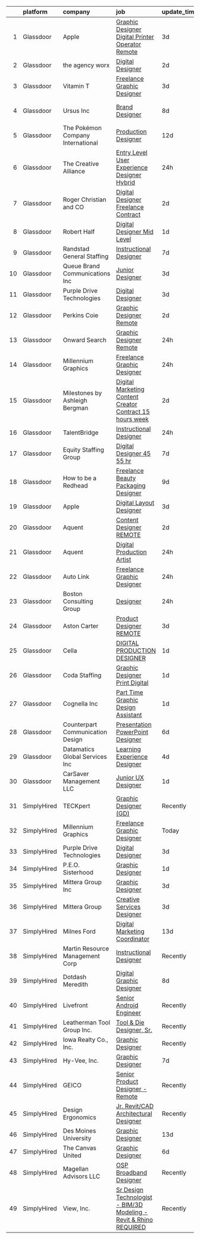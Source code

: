 

|    | platform    | company                           | job                                                                                                                                                                                                                                                                                                                                                                                                                                                                                                                                                                                                                                                                                                                                                                                                                                                                                                                                                                                                                                                                                                                                                                                                                                                                                                                                                                                     | update_time   | location            |
|---:|:------------|:----------------------------------|:----------------------------------------------------------------------------------------------------------------------------------------------------------------------------------------------------------------------------------------------------------------------------------------------------------------------------------------------------------------------------------------------------------------------------------------------------------------------------------------------------------------------------------------------------------------------------------------------------------------------------------------------------------------------------------------------------------------------------------------------------------------------------------------------------------------------------------------------------------------------------------------------------------------------------------------------------------------------------------------------------------------------------------------------------------------------------------------------------------------------------------------------------------------------------------------------------------------------------------------------------------------------------------------------------------------------------------------------------------------------------------------|:--------------|:--------------------|
|  1 | Glassdoor   | Apple                             | [Graphic Designer   Digital Printer Operator Remote ](https://www.glassdoor.com/partner/jobListing.htm?pos=125&ao=1136043&s=58&guid=00000182d8f7fbdbbf13e6c10f41f2a0&src=GD_JOB_AD&t=SR&vt=w&ea=1&cs=1_79b36162&cb=1661497507153&jobListingId=1008087203678&jrtk=3-0-1gbcffv02k6f0801-1gbcffv0mih79800-1a807c6fbb188a15-)                                                                                                                                                                                                                                                                                                                                                                                                                                                                                                                                                                                                                                                                                                                                                                                                                                                                                                                                                                                                                                                               | 3d            | Owensboro, KY       |
|  2 | Glassdoor   | the agency worx                   | [Digital Designer](https://www.glassdoor.com/partner/jobListing.htm?pos=112&ao=1110586&s=58&guid=00000182d8f7fbdbbf13e6c10f41f2a0&src=GD_JOB_AD&t=SR&vt=w&ea=1&cs=1_dd4ada3d&cb=1661497507151&jobListingId=1008088960808&cpc=32EE424DE2B657EB&jrtk=3-0-1gbcffv02k6f0801-1gbcffv0mih79800-706717c876c37175--6NYlbfkN0CNOKpjDIEH11s39GTuUki_mvxNbnX5BtDlH5CMrheAnKze_5JrwQ4joDkGUDohP_TNZimdJWWOKhnUViwupupmUTwWYnU1xHiMbAEmv3p62kZ1fSf1iA8GKOS9C90YsjEOI4kggF1y4h6Dp0Z9iBeqLPxMDbPPrj1jOz_BAo6LcIITWvQZ4EjrLgh3Oj1bcM0vgGvD1o-yrzf65ev90V94uBLGqHghYDvyWNRLAivZYv_1nSqmSeXYE9z8dLQthcy0Ns_dk-EIFwCUDIS1_Ctku--47MMR6dw_Me4ekBEsB6GoGapkeVEDHsn86wtq15bh9CchuugFmCLQYvX-lWpLiL4NDP3IPei1ark7mRFNsDGwlj3DpM2_K3ztOOGP_57T4GACQBs9q60F1Zo2qJLIiIlp2B-G4tFD8qBLrf-fc9PL5CwGkjYx95prkIt4WjZLFuaED-YXk0SAnGgqL8wsBqwNvloX8pk7q826oTij6kGfftMAQvn9fCg6c8aqkHBxYAKvMvsmMw%3D%3D)                                                                                                                                                                                                                                                                                                                                                                                                                                                                                                                 | 2d            | Orlando, FL         |
|  3 | Glassdoor   | Vitamin T                         | [Freelance Graphic Designer](https://www.glassdoor.com/partner/jobListing.htm?pos=121&ao=1110586&s=58&guid=00000182d8f7fbdbbf13e6c10f41f2a0&src=GD_JOB_AD&t=SR&vt=w&cs=1_dd53bc79&cb=1661497507152&jobListingId=1008086601410&cpc=3BA4CE39D5B5DEF5&jrtk=3-0-1gbcffv02k6f0801-1gbcffv0mih79800-2a6145ba527db4e9--6NYlbfkN0DMrcEu7yrtATojKJA7cEzGQ3FdRGWLh0CZQInL4ECGI6k5tN82kdM0OKoro5eXmjr7fUV5Azx3Q96BWSZXuEWamOGIxyfpabK2cK32W33kaDLMrubszJ7ACE4QBFRowpO7OPgtdidJKZfp5BJdzYYWnbxJHdDl6AUClhl1fsYER-lSrA313CtQIR8ocJeh9pGtHQYA-nGXJgkwPa_M9oc2zriA85ceayGbrMgwrEjy1keLePSWU2ig1042L1I8B5EVoT6xImXwxqkNRXMcDNmwegH7E4ceHxYVw7P499M1XLom8htIVtOyjB516swZ52Xar_Lm4sKNJANM_bZ_vfGUC7XZZCiF4kijOcwM7yci6wGbMl8-gufgsPQeHdJeJnoTKUkr9_Uy6LOcZ2cauoHlW6gAPcr3BgyYP_wdgqpqehYn0OzGqibTXoTG8vZbhEWE6BlNJtkvcPSJD8FfOQPA7NMW6mowrFY%3D)                                                                                                                                                                                                                                                                                                                                                                                                                                                                                                                                                          | 3d            | Remote              |
|  4 | Glassdoor   | Ursus  Inc                        | [Brand Designer](https://www.glassdoor.com/partner/jobListing.htm?pos=115&ao=1110586&s=58&guid=00000182d8f7fbdbbf13e6c10f41f2a0&src=GD_JOB_AD&t=SR&vt=w&ea=1&cs=1_a7faebf1&cb=1661497507152&jobListingId=1008076986394&cpc=6FC5BA77C9A4CD78&jrtk=3-0-1gbcffv02k6f0801-1gbcffv0mih79800-a0a89c5bcbc358e6--6NYlbfkN0CT8vBT9H5mqECx2dfLV_FONLPDKpIRssxVwtj05Tmm4rA5I0VNOPdM1oYsK66ov5qDqvgxBVZuiLS-3wiTAqf4sloGWK72dSxCT-WeLMwBs_V0pkVfYRbfUtrEpwW6lzUFG6e1_jDeuiKPj3HFiF3g_cRTOv2GDhJsjjpRWijYmEP2eP2UFtBWFXkE5_mACD2BvyMe5fB3Buj-nswTCH1MJSoOEgHXXcRyfSyDlZDRE6HgTUu3MEUJLqa6nUpIEpDw2l5RL6EshPcfhWObGBl7hwS5EjzGn_HT85OiToZoyve1nJV4yATBqdLT8kE0TDNtJ7Cq3wCMEky1_pwDzVuU7IPUHf396y6hB9Qg-gAgs4SIhB1qBD9qrIfYAuhgdCbqd3rIDtJAvwOzOJS6Z-W7KZworiEBaG51_hDTVg7FP1a-Dm8hAkea_0KUicSenfG2PX-2VDccjXpzx5_kFnKvmfEUORtScMgok8m4G8GiyfGspnG9XQCEex1rOePG0Y_nU93F9_0Fm_xhoOc--7va5csdbgWswV8m4md7QRBcC1IQHjSr5YzpJmMQMKaN9CMBY6XWa_TcHEHSZY0dza1Z0_6ONDc3w2u9jh-M_RMmb_xjIUdlAUAmgLZ1SkIYxbEszU5D0S2Xavgd8EC4y0Im-64h2mvA5ZA4dl19e2DuPULuPstYW-O4azmfVJI2T_GuHiwA84WYRuNajnQbbLtLd8s1PwJU1VAfEVFHx5OhlGXnB8vESr3PLEQTCWHAVeURSS5czIuPjv9liMUeXwm7voY0_ynbrcxGr82ZlsfhadxlWLLtgSKthp2KaQZwsQitI2wJZ35wWHwJdS4d6rgMOMx5PaevGL8VNAEYP0btbkMqFnFigNKxL58TVlON8pM2UFN62lXgjjKhc34Cy5uouv3HZHhkeN18pev7-oAkSfa7-q17-oUP4Aj28k3N-mWee7gylNIfugtpjDHwVV99Cpi08yMkZ94CB0YEGPVr9cCYaCpfhhX19mstJrHdx0Q%3D) | 8d            | San Francisco, CA   |
|  5 | Glassdoor   | The Pokémon Company International | [Production Designer](https://www.glassdoor.com/partner/jobListing.htm?pos=103&ao=1110586&s=58&guid=00000182d8f7fbdbbf13e6c10f41f2a0&src=GD_JOB_AD&t=SR&vt=w&cs=1_10b549b3&cb=1661497507149&jobListingId=1008069960134&cpc=F583A5AE0DDDFE3A&jrtk=3-0-1gbcffv02k6f0801-1gbcffv0mih79800-e5e687c9b2ad3558--6NYlbfkN0CsgUO0V2fSZxJANSxJiftVXeq1wpG4BxYFHzXoW0hPJnnKXvOitF3aYLUaiHcMasRnqh0WUwdWoAyLmI80oX7oPAq-PgH7hSJ92a-YT83zUIBzuQwm9Kkc95qzU8uIOl_1FtGzYfux5BKaumQSfITy4M_H4fDz72Fy-8O-eF4jbk3ZgFvA1VKoo--LMiTIpkBKXPls48VRK_zDOIkeeTfWBLpJm82WbUfGyj9IyjvGCQaapif5DSa3nD7vczjFW8DTc8logLHT3xZylP6rP1JvmktHmIZeMNcbB3ddMET7aDrjtxMVGNk1aB62-FoUpHve36iNr5-NSVBr8_Ps34Shq-6FFDYWX9tCZmFQMaAwfEZ0SH5O3MdYCJIB0rSlW39JWFxdSn-MfGLqt4Y9h_BnutiyFdrCU9LlAp2LyNJ68yH01oFxBOjmsrjfpOcKyQKxdVQJ0QFYMIj91TqpeOzpHrFI39EgU0eylhv129xk1GSTxfvr7ADmBjydROihD7UPyjOYdAY977WooBLbRhT0s2YlmsMv61mJ2VbY7RkCI8fhYwXZtsH_Hoiu6kRYb_2OzoF9c2uNNeK7B3UW5GuNccnfRNzNwDjwbO8GS90OsewVJHFiFxO7rDxLztk5oQKLBy6--_aO8O47CD2dK8JrYJ18aAdpwK6qSE-zXdsv1jqmMsSmeO0dnDQFZolwSOwc14Zi_qCruDldlfRd9dgHputyAUJcfdWGKb6AJWqMPWT5AuV5WtonyygiMDrl3GkWKN6l9FSFITrijK3YSbk_ypdXCvLB1M67Y74vV24lmsrW-ekVQnI0KmOKUvV_dpv6BuvIahC3nMgfJkpHVxInOe7i5n1WkW7Sy7tExuGI-F-lS1i-4LvqaOPTnhhhcgYle66wgaVwjqmgmMkCAONCvCNpi_0Jy_Itb0vWZbxIVA%3D%3D)                                                                                   | 12d           | Seattle, WA         |
|  6 | Glassdoor   | The Creative Alliance             | [Entry Level User Experience Designer  Hybrid](https://www.glassdoor.com/partner/jobListing.htm?pos=102&ao=1110586&s=58&guid=00000182d8f7fbdbbf13e6c10f41f2a0&src=GD_JOB_AD&t=SR&vt=w&ea=1&cs=1_e922d119&cb=1661497507150&jobListingId=1008093924107&cpc=F2E91DB1AE7076E1&jrtk=3-0-1gbcffv02k6f0801-1gbcffv0mih79800-ac07fcf922afe2b2--6NYlbfkN0BQhuZEA67bukPYOs9DTHc1wsdoQx-e-DpiIYWnkjXcuvUqeZY45vl_DaQDLziNe4gZR1zoDePoJ89h9nkfALvNAsgpJFUSByXskV8-PXv2t5IcTisA-qodaqdJD5IdZKC6UcDMqfkoie-Rqe9cKYoGVnfKZje9PgtNF1bwZktwMLcWVJ1NFl6xSY27j7Iha9g07_wXNq9mUmKoAqGWPQes_IbfoKAYSID4JPaZ9eQO80ZCK4ewhi0415QZ7_-IyHlfGSEcyPwIMXVXswR2jYHbs5kWo8VypjzQng0UxFCQa7eoSTETzMkoiZi20AEq_tuHVbScqJhtLL5yGelmN8jqtkPpwWzX4UFJIptnnAdhkCm7qJEcfrNBnhpdgyfsIyQ4TeDGK5ZdmWyGLMLT3XKE98y6BsWINn27NDVYapNrlgTdHm4Ea-OeFv6w-tgHQZOwsbuTdsEZrmhqSCV2STOxUNFdKYaZhSYrdJLfKYZIJsz-JMbDSj2_RIb2DtYbBzryf_wshoxLY4Aqsa7djJ0K-xpoQCq3t_Y%3D)                                                                                                                                                                                                                                                                                                                                                                                                                                                                   | 24h           | Lafayette, CO       |
|  7 | Glassdoor   | Roger Christian and CO            | [Digital Designer  Freelance Contract ](https://www.glassdoor.com/partner/jobListing.htm?pos=101&ao=1110586&s=58&guid=00000182d8f7fbdbbf13e6c10f41f2a0&src=GD_JOB_AD&t=SR&vt=w&ea=1&cs=1_651326dc&cb=1661497507149&jobListingId=1008088159765&cpc=E1C07D31E98CBB16&jrtk=3-0-1gbcffv02k6f0801-1gbcffv0mih79800-547889ee3fbe3be8--6NYlbfkN0A953Z9EfJZc5Z9y7Wb0NkuJO-5BBnqXCJSieP3bN3oT-VJf1oG0BiHI6OJX1DglFDG6rJU-1tZkcyZEFE9TMApWtw6Wag5IUeYac1w0oGkJF06EoQxK0T8mWkkfFM5n8-nzjPK-aXI9nSL3Pb_lAP_hEyHtgUUr63Dd9KdI_Nm45pTqXsp6DPXGjPFjwfsaihKp6hn-m2WpSXvGqqe3rejzWkKyoY-JFTQ5JMlgjdcfpAWwvuuNGOPlZtMbLhpwDfcBJVAkI_bHWK5L7l041nRP9k7x-lHCyY_0QnlnzlnPb26uP9BuUeCM1UAXEMo4tDQuqHocrlpv037srfgC38wKWSxklofviIzOd8cNzf7NczMmwp8DqkOcC9HgoI-JZvftxswUiyGNFfOtkzoJRA_eAqdiheLGtJg7g19uLACgyTCmhrRH-w8T0X-1fLWfkWwCxWv-dGac7cEtYthZac7mDQmhm2uAShqDPu_9x5lJG3j7Kc2cwTvuviOMnoqAsE7GXl60uVIvI5ysUWbr_mZ)                                                                                                                                                                                                                                                                                                                                                                                                                                                                                        | 2d            | San Antonio, TX     |
|  8 | Glassdoor   | Robert Half                       | [Digital Designer   Mid Level](https://www.glassdoor.com/partner/jobListing.htm?pos=114&ao=1110586&s=58&guid=00000182d8f7fbdbbf13e6c10f41f2a0&src=GD_JOB_AD&t=SR&vt=w&ea=1&cs=1_39d0ecde&cb=1661497507151&jobListingId=1008091743045&cpc=FD1C1DA32C38CFA7&jrtk=3-0-1gbcffv02k6f0801-1gbcffv0mih79800-ad9f039b2024589a--6NYlbfkN0CpzDdaQkua3np5pkmj49lKioZwmwxQ-yx5plwbYmV_M5St0DD8rCm1QOzbrT0uKPgKkJCtHMpShON6XS5sFLaeqfgSTWWITwRVzkRCJiMHe8NXtQzM23mtSL4U6a1ulERsHgrKDABzVIBI6z8pUmVtona22RvowlNIuDt26XVcy86vOERSeuBa_R98qlZ5C8ZFmIaaCl_xp-no4i1sPWGxoLv1K5tBWst0vsnU0TpNVCp_hj-qFx1ETxrhLKtFMQ7zQynp-RIdUbwNkSC-A2sQyDFadfzs8rEgu_JWaQVhcjZ3jlwbzI1Na64gk0NA1pdYRTOWFnE5trIuLLGeiBcgbeJXxdtYjJv4IHdcrXQhX-9Spxda_Qbr2QZa4TcVKudXAqvht4iOzMztZPwsp-vIdPetVTjaMZOvuMIOzs0Jzi_cjeH3qyyqgcwpnOWWWca2m7nsjufyIdtF38fbdQucX7omMTgfVJWjLnx-UpWRVF8y87VpNTWEOSidR392Mp-N1LZbaRQmeeO5E0Zp0jzZZ8Ko7EY_8Bf6KRW-wKpH4zJ0mRorLaFYAo87yHshGSnP0QFz-lEiVA%3D%3D)                                                                                                                                                                                                                                                                                                                                                                                                                                     | 1d            | Minneapolis, MN     |
|  9 | Glassdoor   | Randstad General Staffing         | [Instructional Designer](https://www.glassdoor.com/partner/jobListing.htm?pos=118&ao=1110586&s=58&guid=00000182d8f7fbdbbf13e6c10f41f2a0&src=GD_JOB_AD&t=SR&vt=w&ea=1&cs=1_d5e1ac3e&cb=1661497507152&jobListingId=1008079155851&cpc=8795CF9063CD573D&jrtk=3-0-1gbcffv02k6f0801-1gbcffv0mih79800-18b805804acbab83--6NYlbfkN0BP0SNj5t90jkfF5SbRhYc-YYyKnIlIACqwosTKYtJiUDnNwr95_yCCaj4i1P0DjeJIenB5VX5Dtw3zu90IJ--kfwZrHUNH1vr9HXF0ByJEjkulWZb0USU3fXMEcJnWGQP26r5U5HWUWBo9cBYzuTMjsokKtI-lvImRFMddFWLcwyo6Mo5p3SGDEdu0OeU8C7OwwknzE1eD0tPGltpfH7qMjSwM17cphckPV1JuVRxbI-2W6Akr6ROTjARpv0eVf5imkvesub5KIrBywPusV_hLavTFbp_Yj-gHVJ0Y8Ccf5jhjqr6QxIT3vIO0fdCodBddFgahzi1m1m-oBZJDPkX44awqIjFTZ8vut-z3yhW91k94MXp0F0CyXc7w3yF_QiMgdWutUHbRW7KhUI-0Yn_kbok5GGkb7EwQogtKChqd6Coz2UmNnPBvHA8PNAdOLIUR9CbTJFbNgHTIzUSpwDikH7nxchp9nuZPMNIZyFDwwNgwufmOqc16o27zxsH-rdsixX87838q-h5B4SDie-hJS0TKOoWupri0lBEreLapdlYYMukvRQdi6nGPuv78mxj_6hsdv1Z3aDDSi3RSYxjSzgCpL7VEJcVUyY7qvfICGxRnMTd5datz4I0yW1NLapVab0_4IDP7KA6gV6FFUkgL)                                                                                                                                                                                                                                                                                                                                                                       | 7d            | Remote              |
| 10 | Glassdoor   | Queue Brand Communications Inc    | [Junior Designer](https://www.glassdoor.com/partner/jobListing.htm?pos=105&ao=1110586&s=58&guid=00000182d8f7fbdbbf13e6c10f41f2a0&src=GD_JOB_AD&t=SR&vt=w&ea=1&cs=1_773dbd03&cb=1661497507151&jobListingId=1008085805538&cpc=F7A2269C793D5877&jrtk=3-0-1gbcffv02k6f0801-1gbcffv0mih79800-67ac1d03eb912890--6NYlbfkN0DLWr0FuvwmpNY589ecXM0wpB-l41nBtAe9mv-PvJGiqVoeB48sRuu9MbDLtxU1qQip8rEB7tFYaCOqFGO25S3gAMFjOb9fLtFM1pemwqDDHPhIxOinFwbTrVuDYkfpdgNqqUDgFqsMOBtfCELcTRWyHVhCXYoSwT9n6M0xgRM2da0Qcer4g2n-5zwA1lJkqKSdugF7GmRzTU8FSubXKWP6l20UkCzcRrw8hSI-h5XTqqaPju4ZrqmVOur_DqhGMzTh0Ct2A28RJKFfQbx-i5iHgmw1G6tOxG6pbDXSDOXksveHoDmRdb5kx3jFXXcFvCryE7FfH_7L6R4O2UNrTwX48vOKnQ-R5g2kmUvOUsHivcBMZXad5hB3k15cj4TkLtjWMkhAhcIsnkkVvom1V6YhzlK_vZuuaUxb5UHHPZmjpK8LyrUrzoLiFxoX77mzfOkv7VPcamCNwRU40wCpqsU1ik62H-zUXQDc78kUZ2jmhcY82cjIy7EcF-IZWWJBExc%3D)                                                                                                                                                                                                                                                                                                                                                                                                                                                                                                                                | 3d            | Chicago, IL         |
| 11 | Glassdoor   | Purple Drive Technologies         | [Digital Designer](https://www.glassdoor.com/partner/jobListing.htm?pos=130&ao=1136043&s=58&guid=00000182d8f7fbdbbf13e6c10f41f2a0&src=GD_JOB_AD&t=SR&vt=w&ea=1&cs=1_4c7af099&cb=1661497507153&jobListingId=1008086241677&jrtk=3-0-1gbcffv02k6f0801-1gbcffv0mih79800-35eec477d995546b-)                                                                                                                                                                                                                                                                                                                                                                                                                                                                                                                                                                                                                                                                                                                                                                                                                                                                                                                                                                                                                                                                                                  | 3d            | Remote              |
| 12 | Glassdoor   | Perkins Coie                      | [Graphic Designer   Remote](https://www.glassdoor.com/partner/jobListing.htm?pos=128&ao=1136043&s=58&guid=00000182d8f7fbdbbf13e6c10f41f2a0&src=GD_JOB_AD&t=SR&vt=w&cs=1_515e11bc&cb=1661497507153&jobListingId=1008088557866&jrtk=3-0-1gbcffv02k6f0801-1gbcffv0mih79800-ebd22c716f2ff4d3-)                                                                                                                                                                                                                                                                                                                                                                                                                                                                                                                                                                                                                                                                                                                                                                                                                                                                                                                                                                                                                                                                                              | 2d            | Seattle, WA         |
| 13 | Glassdoor   | Onward Search                     | [Graphic Designer  Remote ](https://www.glassdoor.com/partner/jobListing.htm?pos=123&ao=1110586&s=58&guid=00000182d8f7fbdbbf13e6c10f41f2a0&src=GD_JOB_AD&t=SR&vt=w&cs=1_f773d183&cb=1661497507152&jobListingId=1008093087403&cpc=9908D8D4413DBB8A&jrtk=3-0-1gbcffv02k6f0801-1gbcffv0mih79800-ce0b28609545924d--6NYlbfkN0B7YoEZZ2QAGDyEGGmBPAUWSHc1Mt3sMCn9FehKcWA3w0R0aH9tn_iPRcrT6N-MqNR_QBq8mLCFUPxe1kRQbhl6QjPbe6-toHZ4YgTxJn4iziCL7REksEiYN5pxajY2mEBwRGrxRx5UMPS8rURmsjWjNa6o8pxbMTF16Q-4_vUyPWzqFeHYy3G2-sdf_NqfdT39kA75xdCksX7GwT1_oc1wuZScT5-hWUxrCLoOPbr1Tj9OgAftgFGNW4kif0v0i9reUyr8l8KASbxpHizabLxxMQCu3DL2WoEpkE----V5hmfniVoS3E8Lzurvee9tYBn-ozWO5J30EScr18niI92n8YyUVjjJifslWQJOCaw-w0VOe-3ZfkNZXgUZ01IL_JU9cOo-17wuQb59egDel4F922xXKTH9k1IHTosvgQWODcf-dOsA_9BY6cqAbZrvXKEKawYYVZsnMLTCQ0CmD2Y0xFJnuCwZBCFbJ6ISHxP2YwROH1Vgrd2gmjFgPJNmF9oIOAkq255BkszMcMaZMJhzk3-DBS5owt_mt3kR79ay7f98pllEm6OfbG976IUQ7zoj9UuNb3s3H-vUPkG1UjmuRwKhZCdu5geYX6lytP6fiMG1YDxxYuJbllHSyAMh2W9OTcKLO7jh30cWjictXnkUh2H8LfbklLSLV5Hj0_iV3uH26tZtps4h2vxfGb_MdEogGc905xcayq9XsZ3dxQ-71iy5tPSnBj1ZVvgzXyxNsTGkwHDWOy57BxCoyK3lvY8lGEXWiTEhikydUJPm9q5qGq0_wDtW1_6EHdILHsDz1vL5vAlxYSjtdn5fmfVHk5_pupiHnQCUE6snp847g3SqN9mrY2s2SlFZJMVTpthjF7WYxIFeimSzbAQTue4eKr89JrJw8LzhuUNAQoNNA6EWG2kFm-zPfCBiGiJzFrY_msq2oxqZLnaF0Lmbh4UmxvbbXrpwsAzm5xMzTeplLeDhL-4KcfEERDk-a0zVqlRsy58DYdVVhvMC)         | 24h           | Hawthorne, CA       |
| 14 | Glassdoor   | Millennium Graphics               | [Freelance Graphic Designer](https://www.glassdoor.com/partner/jobListing.htm?pos=124&ao=1136043&s=58&guid=00000182d8f7fbdbbf13e6c10f41f2a0&src=GD_JOB_AD&t=SR&vt=w&ea=1&cs=1_18989788&cb=1661497507152&jobListingId=1008093608696&jrtk=3-0-1gbcffv02k6f0801-1gbcffv0mih79800-0043bb824ce4f82d-)                                                                                                                                                                                                                                                                                                                                                                                                                                                                                                                                                                                                                                                                                                                                                                                                                                                                                                                                                                                                                                                                                        | 24h           | Remote              |
| 15 | Glassdoor   | Milestones by Ashleigh Bergman    | [Digital Marketing Content Creator  Contract  15 hours week ](https://www.glassdoor.com/partner/jobListing.htm?pos=108&ao=1110586&s=58&guid=00000182d8f7fbdbbf13e6c10f41f2a0&src=GD_JOB_AD&t=SR&vt=w&ea=1&cs=1_f2845328&cb=1661497507151&jobListingId=1008088691170&cpc=FB7E4A1762AE5BEC&jrtk=3-0-1gbcffv02k6f0801-1gbcffv0mih79800-7569ba233734228d--6NYlbfkN0CNayYzF1mBaI40OgT78t3Q2d9IxlwDzhsYR4HK7epYUYZQQ63_v0ZtQxGZjg-2Zevjj307BS-2EAvSNxkfK61BvIBshOOfPOgdxua-j6Pu2LDAmsKnck7oF1NbcYrRVDyTDiLFs6amUkhkKeilp5WhyZARAiUBWH6nJmRUyBAvE7Po5rHeNaAIWb6IoqOOwbX7PpuLJAQVyznOiN-Prxi2B4fGEqdKUj_kvGsWruLYiZhtMAJ_Mzm9AUdAl95vBHnd_m4-HoBInBZ_kr3qqLuAilqjr9OLlZ1VPNodGmtKYkHxNI0KegXNHaQOltCiQ68ItYE9RiaGINgZDaGvcJ8uow2UZJoF3CqhohRNcRlEM89snTP-qLhOa7Yq12IIHDRFmpqVTmDhKG_Hb1GvZMDrgxe1ErajohebmykVTERB6N8Ua1Aw1pt-MY9mYUU7XGOeeDZ56N3A7TW7gwFWTdCH_UVlhEgYTKFJmaai5OIAtKuqZp1gXWYVno5LyYkx8TQPERFKC0ewNrHojCwVKe0xpk0JFHZ7wmv2eZnvMVgzMQ%3D%3D)                                                                                                                                                                                                                                                                                                                                                                                                                                      | 2d            | Remote              |
| 16 | Glassdoor   | TalentBridge                      | [Instructional Designer](https://www.glassdoor.com/partner/jobListing.htm?pos=122&ao=1110586&s=58&guid=00000182d8f7fbdbbf13e6c10f41f2a0&src=GD_JOB_AD&t=SR&vt=w&ea=1&cs=1_47efa464&cb=1661497507153&jobListingId=1008094294513&cpc=AC285F3A3ECA6BB0&jrtk=3-0-1gbcffv02k6f0801-1gbcffv0mih79800-28d7fffca42d0ad9--6NYlbfkN0D7yZN5Y4Y3yDNIVFku1LF3jTDQg9U8OJZurnzp5mMLIP6WqhGw4ZWWAr-MD-l2YyHtxZkHEttrKCTJHws9eSEJJTJOHKa0UsX3-cTd2kb1sEIHAyTJXZ7RHDMK-77DmRJUzXFl52AlpAcpgJIaFHoaU6Mxm4w0U20afAVgd0l6dIe_Q_BIZTUyO1MUrMkqC-xxVJV3PcHL__nOHsRxA27nxAb2tLZLwxR_FON3xBDguTwVaeSzHvEQAoZ39MH7qWE6DToWZmw_5MqK7reCuhzJfPJQ4Ah_7TRpPOmhsXQGS2abKXvb3TcomS03sG8qnrIOaK-or0TewAxRMpqjcTF8IGw_jLP-KpPulM-DsTQpfg9VuKUwST5G5sZ_Q5pwEvAlJWG3kzaUaN1JLUgeGOzosuWVossrjtr_dl1Iy9XZyCofA3vamPFQ6BkiIwlxITxsgwJ33h_961vpwUJws6P4xRr8fp9teVx8MHUnWZItx9Ev0ya2QXEglqtcMPSAknlaBqLXfVNJMZ7zvM-Y2e-M)                                                                                                                                                                                                                                                                                                                                                                                                                                                                                                       | 24h           | Charlotte, NC       |
| 17 | Glassdoor   | Equity Staffing Group             | [Digital Designer   45    55 hr ](https://www.glassdoor.com/partner/jobListing.htm?pos=113&ao=1110586&s=58&guid=00000182d8f7fbdbbf13e6c10f41f2a0&src=GD_JOB_AD&t=SR&vt=w&ea=1&cs=1_61dc4cf5&cb=1661497507151&jobListingId=1008078619294&cpc=2CAED5C921A5F994&jrtk=3-0-1gbcffv02k6f0801-1gbcffv0mih79800-f157491ccf6d9c7b--6NYlbfkN0C1yyJIapRlEdYOhDmVropYbNu6_NST9zaz4GWjsOuGwSr2S_wuxMSgMUxyoNOegNJ_MR9YBqCM6Xqh9-Q4Aae1mUPg_y8I2lywr-DW5VsUithgMilTEXphIfKgCACnmeGel4EQKYYZmHJV3oRXG2rWr_Ud7F_9XEJM3WRdc3Rmcv5JIHHQEg4eFw-eYKQP8v49Z8YtimducIhKbpbsL7-x-MfYwnxpJcsNwbGNDcmdqP8udAbkUJL8QXguwOH3o9Yn06LStdwlSoQAC_Hac0fQvbU5KVHVLuea_lIAvoJaufj3Mn55qeDXgHHvh7QYfk_dyIoMwEnqr_V3xRnpHJW67AHp4EL6rRvQspZpqY_BbZ9fO8zI41z_7VrzxRGIPNTwiLmuBkPJsks1nqNKXjC1vL-3AzQ3GAF84Xd-aUBHF775AG8zkuZbsCThIJWO1Vsa3KRZg8NUVH_O8ArVzM6nTfEVWVj5kKTGJ4lnBZqhrkfjFf_X36bFngotBMHwU2e6cP-vV9BDaA%3D%3D)                                                                                                                                                                                                                                                                                                                                                                                                                                                                                                  | 7d            | Remote              |
| 18 | Glassdoor   | How to be a Redhead               | [Freelance Beauty Packaging Designer](https://www.glassdoor.com/partner/jobListing.htm?pos=129&ao=1136043&s=58&guid=00000182d8f7fbdbbf13e6c10f41f2a0&src=GD_JOB_AD&t=SR&vt=w&ea=1&cs=1_36917055&cb=1661497507153&jobListingId=1008074854296&jrtk=3-0-1gbcffv02k6f0801-1gbcffv0mih79800-3b678a8a9f0d509b-)                                                                                                                                                                                                                                                                                                                                                                                                                                                                                                                                                                                                                                                                                                                                                                                                                                                                                                                                                                                                                                                                               | 9d            | Remote              |
| 19 | Glassdoor   | Apple                             | [Digital Layout Designer](https://www.glassdoor.com/partner/jobListing.htm?pos=107&ao=1110586&s=58&guid=00000182d8f7fbdbbf13e6c10f41f2a0&src=GD_JOB_AD&t=SR&vt=w&cs=1_6a92e348&cb=1661497507150&jobListingId=1008087407427&cpc=A65DF3A704A48F9B&jrtk=3-0-1gbcffv02k6f0801-1gbcffv0mih79800-3a88cbb6245b3746--6NYlbfkN0BvKrLyj5gPmtZO9T8euul8TCxuuKNOtzRJOomxnwSEodTz2Bc-sPZlMlNbJQ5kKAtnIqVQtGrRr6xieWlWDZObPwTAX-OchRmxXazG0y7ixnj08xoN3049OQxJcQGuA6TsR_VIPsSirgjJCPM1RX9CJ3ndzBJtAfGcY09FTM-XzdRSfBl410TWQapDE83eZA8mpOXpKfOCj-qRxxPzO7E3V1i1NXdUGk4C57wLF8UMvwyzcejiYSf84tVMIEnh9jfO5799hUPOvRnHFyjYRTKUTU0YwVNHT_iP4uk4jszL3Yt-s52tW7hfnbxWN4-xhoTcU9PeqKpQNrZX1jauUmDHDY8S9zzZ7JLwep4TkdVD75uv2NiZRFY0hKXamM0KM_JeOuN-v8sfZh84a8oKDBwHgMHMSHoNlKy6NgEXRnpDEXWZGmKqZXhO0A8irbuhate7JDMtaNdDBZOA5WM4xAGElWpCm19mrgNnbpZw5trf_ZvUMvc15qMUfZmESrnsuZSZ-4Gd1o6TZUf_17YSus8tISeVveTtd926YcuKo7P8V8pIEKrYLvIamqSiL2PEKApTEt_VIBwBviFA1yUkh92UcDha0oDbhOnv9JUiZP28x3Eoe4RgQE9-UwoLvocGKUQ4nPmUAdk2nJ5bE6d2riXnUmNL3XRazrfVjNBFxJIoLAt7cQKDW4upMQ87E2EkkdfTNnTxoZumVwmIEKbC3t_FWgew-0uIFZaPDm7oONE5qQBCc8inTwZHN-aWmiPWblDNM-9WA7mZj_mCWrTiqJ557KMHNM3hfCa7pinww7drHm8fyUG9SF6Y9KZrpiJNaNV90gCLwXRzU-G2DSDf-Ehc5W5ewSt9PyYLtsweVzSMGNQW9jwIwg5SybcMnxseLgSbUhtlu8rZkDeqHiukHMmPOmsP_A_8WGe81-iDfKVN4wIN7nCKhim6Aa4HqbOTVVPtvZyezFU0LHqG4Arn8NC4)                                           | 3d            | Beaverton, OR       |
| 20 | Glassdoor   | Aquent                            | [Content Designer  REMOTE ](https://www.glassdoor.com/partner/jobListing.htm?pos=117&ao=1110586&s=58&guid=00000182d8f7fbdbbf13e6c10f41f2a0&src=GD_JOB_AD&t=SR&vt=w&cs=1_71498567&cb=1661497507152&jobListingId=1008089329150&cpc=F41FEAB56D215062&jrtk=3-0-1gbcffv02k6f0801-1gbcffv0mih79800-caa0944e4be548c0--6NYlbfkN0DMrcEu7yrtATojKJA7cEzGQ3FdRGWLh0CZQInL4ECGI9gD0Wolx9R2EDT7B77c2cRrTdmS15zQI5FSK6EnshAG3NgcOhzBmqhWiF-MPmcBIUnjstLyImy_lrSiq7I7lFnBSEqwK1YPVrTFjc73nNlY4awCzvFT1amWHv2N0lQ0RvdAM_1dD2hPwhOS0y47m6OyUy8loHOZbCh8yYwL1HoVSMOEkRAhvW6X3dn9rAwXWldKSbAuU1IGcaJbxrjzMuToxwzINfGrA6Rk2TEZiHRq9TuZ6dQ_IByEYhADk7xDmVGsFg3WPyqdn_aItPwx5jpqZ4IhefyPBgGuHiqipB6ZK9AOZ_gQMcY1rsu7Q36Vj9LbYSdxeZmb2Vy3jvvqDL32KHvGnwfJqdJF2Cd90Edra-oKary2lC0Xxpni7kKjKrPvCEs7MLo41TrZjMmjWERMSVBVMvKbqLrPabSonHFI)                                                                                                                                                                                                                                                                                                                                                                                                                                                                                                                                                                         | 2d            | Remote              |
| 21 | Glassdoor   | Aquent                            | [Digital Production Artist](https://www.glassdoor.com/partner/jobListing.htm?pos=116&ao=1110586&s=58&guid=00000182d8f7fbdbbf13e6c10f41f2a0&src=GD_JOB_AD&t=SR&vt=w&cs=1_1ba7fd4d&cb=1661497507151&jobListingId=1008094068337&cpc=C4A69CCDBB3B9599&jrtk=3-0-1gbcffv02k6f0801-1gbcffv0mih79800-598287316b02f1d1--6NYlbfkN0DMrcEu7yrtATojKJA7cEzGQ3FdRGWLh0CZQInL4ECGI9gD0Wolx9R2v-Aex0-GK073JfeDa6HIKd67A45xXaHsXn5n1bXXKt8KFvGtAdTAGTE-kANQ416bYWzFoExYNzf1gyJTACIiVh7hgPvGQGxeRrlZ0qdbwjFAZC2yi-MEGm6U9vXflXXuh75JBYJTeTL0JhiDGfZ24y7khBjqOg3j5De50G8XD6LiFTANVHqQ_avPTW2SEQUnKNJ6ekNmvl_iBOvnQaZUAwKTucct_TVcWZLA4vTEYMGeU_aX3oEFUzlrZiG0gaAWAhAUMOPQVsLSR0aWEPMCIlUPH7HAwdhbEQbqy5-Mr5ObpEqiPzv041YMflAmFwY-UPMnhgfCiI9YQUq4icTHTuBzL32H67ZJDyfgpOTHlTw2C77DgdPH_unen5dsZmQvBftgfdZbPRdTW3muxIwL6A%3D%3D)                                                                                                                                                                                                                                                                                                                                                                                                                                                                                                                                                                             | 24h           | Dallas, TX          |
| 22 | Glassdoor   | Auto Link                         | [Freelance Graphic Designer](https://www.glassdoor.com/partner/jobListing.htm?pos=126&ao=1136043&s=58&guid=00000182d8f7fbdbbf13e6c10f41f2a0&src=GD_JOB_AD&t=SR&vt=w&ea=1&cs=1_6569a28a&cb=1661497507153&jobListingId=1008093730727&jrtk=3-0-1gbcffv02k6f0801-1gbcffv0mih79800-b84267b5104450a8-)                                                                                                                                                                                                                                                                                                                                                                                                                                                                                                                                                                                                                                                                                                                                                                                                                                                                                                                                                                                                                                                                                        | 24h           | Remote              |
| 23 | Glassdoor   | Boston Consulting Group           | [Designer](https://www.glassdoor.com/partner/jobListing.htm?pos=106&ao=1110586&s=58&guid=00000182d8f7fbdbbf13e6c10f41f2a0&src=GD_JOB_AD&t=SR&vt=w&cs=1_2f923460&cb=1661497507150&jobListingId=1008094498307&cpc=334ABAF5D42DC775&jrtk=3-0-1gbcffv02k6f0801-1gbcffv0mih79800-b2d47af7792b5ea6--6NYlbfkN0BRT_J8tESNZROimpc0WyD7EGfhllYDKcBPIyLxids1TSfSQiqjuGc5zGV0UAEQCGNe757C99u59o3FcKeXX8-v5CFQVstTCad55vIlQRHjojkQi7mhc87ju4ES3pytuUSupBNaRR1Idq72eOXxOqnZvB979aFvR7bGFlbXy5UBrxsrKmjr-Mi52-IugMt4LbG_zxBf3sLrVs8oB9elDbgmUxxltAnzN1_Fnn4NrnX5w1scrQeMdsH6PqDLLRqYr9Hj1h1cUIC2xv6vvCcvQL-0k21RK9smYRq8OeuN5ZPmAJeQKhDOG2lZxJB9349ge0jhx7KuapLqsIM1wIinXjla_ByUVCnobemVT8UN2XHC7-0d4hVXSFN0WWvidBhZ4eKAmE9R_jX9YWh5hllAcabdZko9G2Dxj0VBL3cfn4i-MZ94g_dT2lvkR88Nw2HgIsOejZPWcYCb1TAFFgJtCZQQSeIt27TJQdDvXR4KrYZ2CA%3D%3D)                                                                                                                                                                                                                                                                                                                                                                                                                                                                                                                                                              | 24h           | Atlanta, GA         |
| 24 | Glassdoor   | Aston Carter                      | [Product Designer   REMOTE](https://www.glassdoor.com/partner/jobListing.htm?pos=120&ao=1110586&s=58&guid=00000182d8f7fbdbbf13e6c10f41f2a0&src=GD_JOB_AD&t=SR&vt=w&ea=1&cs=1_3df9860b&cb=1661497507152&jobListingId=1008086900875&cpc=8795CF9063CD573D&jrtk=3-0-1gbcffv02k6f0801-1gbcffv0mih79800-720c7bd6235d45eb--6NYlbfkN0ChYVx_I3yfZ_JDY3EFoivtqvi_stwnZ_kRt8Dowt_l_d1ydueao4NEv8X4QANiVn-M3TO5M0Dr8QZ_ZdTwpHgSVdXIJs0cziKBT8ySgK1Zz7ijLDCuQ1q13RTFjtwLeVOmSAiqN94WjF5t2x_hN70j0qhz60JWY7_Hd15KaQcGyYKG4lJL-JzNe2FFQYvGuBIsLWRdFQKuD8rFa26hm3VzLDY6kImHRPC40oG-KnwkVsl1gRV6ss2zEanyNLzvpe1V6CaHL7BWnBcjLGdTwLRKniPRIQ8Iv2g6g0yNVm1tuRW0f48PUfO4krxNc-s75dr9AQW_lmhZsdveSJnhDkaNxVAv2OtizU19u0dDzHJLSlzLwl3ATVmnAJC4M6Ga0H_c4ULuK1-sDRRQ24NChpqaPSl_eheT0YgsQE-4x7ou9qAzIfY4yYduxAfcx-q0FLAvvjQ8i14e1OPM7_KEa7jrYng98yzmYakgcANovrubFuC2J3aGpbdGkjgEMuaoVFjf_27cMQ4q_URNVLryg6fe-s_5NrVYXUtsDqGS_PqqEpFNpCz6ua1o6EZH_01AJ9gvJdfc5HcyEA7bjq6CXU_iQsTU3YWJP5KUA6aEBJXk36UbBlCDNRaILa6M8Q9m-OjRGzcckYSTK7rbP_w_d0NQXL8cShF8d2-x43rG-8a1iBY3abV2N6h8GNaha2ArxbagCN5H2ZpxHGS1oTZpFpDG5FclOqJlGtjqihjlF3lyJk87FXEnZXXuHusAu2RHx27Jm1zNOaa7c7po6fay7zwFUgOFoOca2JCe4_lHlVRwTlqW-pdDFrKEHJtDP5YJI5C_UQ-K1V-12a9VRJhIkG80341Tj3pjpna6c2zKLdVym63pTzq7F-eGZ5I4C81_iSSKbdKBsL_DyWrCcYTBmf1i3MmIJmViPEWXsBjkq_1RwTBKzfHmwBd7CX5M6q4FmrWuDy3GmdF-BA%3D%3D)                                        | 3d            | Burbank, CA         |
| 25 | Glassdoor   | Cella                             | [DIGITAL PRODUCTION DESIGNER](https://www.glassdoor.com/partner/jobListing.htm?pos=127&ao=1136043&s=58&guid=00000182d8f7fbdbbf13e6c10f41f2a0&src=GD_JOB_AD&t=SR&vt=w&cs=1_a7c5cc7b&cb=1661497507153&jobListingId=1008092413238&jrtk=3-0-1gbcffv02k6f0801-1gbcffv0mih79800-2580b33728282ea9-)                                                                                                                                                                                                                                                                                                                                                                                                                                                                                                                                                                                                                                                                                                                                                                                                                                                                                                                                                                                                                                                                                            | 1d            | California          |
| 26 | Glassdoor   | Coda Staffing                     | [Graphic Designer  Print   Digital ](https://www.glassdoor.com/partner/jobListing.htm?pos=111&ao=1110586&s=58&guid=00000182d8f7fbdbbf13e6c10f41f2a0&src=GD_JOB_AD&t=SR&vt=w&ea=1&cs=1_edc783ac&cb=1661497507151&jobListingId=1008091652812&cpc=AC285F3A3ECA6BB0&jrtk=3-0-1gbcffv02k6f0801-1gbcffv0mih79800-bf6ea5aac95a4eec--6NYlbfkN0C5up8pocnOUuPpfh2JSraYyMKB28tRRaLe15QMqOyW6AdaSU1ahSxygcAzLkjOs6mQGZX7qOBcGvD7husLz8Ad66d-o1bYTNWHPlwFkj2hjgQektR4Czdgsryyv3rNGvyOek0oApcGFZ54OYvLoOIb7yUBHE8p5qAeRYA6Bh725LVbh3JxdmYBOuEbQ0UA1UbZrNm-WTC44jKW5oFsp_6vOXBgbQhBZjJyKqsGO_6AzQhbyqgTOUy6gKC6SB2oM796DOUYT-stXSEJmXWpn4119sioWPB4GXmfoKHEHwDY0nPaEEWM_WxINrVD1qcKsLZYYmfuAgcwljLSfbGb6Oz29XM_vZaZK1IxBCjRjXZ0dUGHPOmbYrg0RJd5y6t-BEcLy4uzhTk7-4ZjNE2CXMrN3hCqEn7_gAi1OSPU7SpYOdmZ9Jsqj48P32JWWXDIxjvYkzowmo-aLyv4TrAWgluo43AneyzKmEy6qdAeFKqihrPGRwOAnBwJF4kUbjm8P1ET46s0VXpMXA%3D%3D)                                                                                                                                                                                                                                                                                                                                                                                                                                                                                               | 1d            | Morris Plains, NJ   |
| 27 | Glassdoor   | Cognella  Inc                     | [Part Time Graphic Design Assistant](https://www.glassdoor.com/partner/jobListing.htm?pos=110&ao=1110586&s=58&guid=00000182d8f7fbdbbf13e6c10f41f2a0&src=GD_JOB_AD&t=SR&vt=w&ea=1&cs=1_fbda02d6&cb=1661497507151&jobListingId=1008091332361&cpc=451933188B21919D&jrtk=3-0-1gbcffv02k6f0801-1gbcffv0mih79800-bef8d0dafb7fe170--6NYlbfkN0AH6nt8-Me4hFrc9ouEDfG_T5gnjd1iJD8GAzfiXZJsorUH58I4YO-Nw5vsl7PZ2ux2Mgqtvn-nTDmJn3PeHxChdykHoS0PBOCiCiZdz9mg6vzp0jOY_fTmfzMyRLadqgsOMOTk8ZB34JhafCe2RfbnKeK_lmVwFEMH5CmXb84zYc4yCEG8cCZzYJQ4s5APaBZVoPOZraNGpzBpq81rTnmQ8P6IJxzfH2cDINwNYazDVpFfHB7JPewOrLJdVnUPkszjAUv5Q4fjNXsDyYVyb7YwrKKWURXIYzmIpagED4C9EAprKoN1mPeQN7MfNUUovymmYj2td_l-uiAivFSEua70Qo0N-MN0qxoWM8PcZ7Gg--A_kN71oWrDQRC9lfvFWXRLXksxvjlhAAgeOvtM41YSOJ_bbBwmtO6YC1JAcxyQzefjrgDA0SHXtB0z7uEaQpf610uqgM3TdGXpacRJ3FMERDXpoOsH5Etd561149avgbk_aYpeodCDgfd26_MtaADlJdCFU4UY2g%3D%3D)                                                                                                                                                                                                                                                                                                                                                                                                                                                                                               | 1d            | Remote              |
| 28 | Glassdoor   | Counterpart Communication Design  | [Presentation   PowerPoint Designer](https://www.glassdoor.com/partner/jobListing.htm?pos=104&ao=1110586&s=58&guid=00000182d8f7fbdbbf13e6c10f41f2a0&src=GD_JOB_AD&t=SR&vt=w&ea=1&cs=1_2359f792&cb=1661497507150&jobListingId=1008081622935&cpc=1FDE87803EF93CD3&jrtk=3-0-1gbcffv02k6f0801-1gbcffv0mih79800-d2a524c6708e5273--6NYlbfkN0DizcbajBQcxE9al7hfL2c6AidRBn6P7P5WO9HAJmrYW6FmI0PXb1KAhWhy4DDzce_Eo_NLUhPzyY-26DsrlJjbnUJkTLG6RHRFQ_O5YQFMlLeSgPXS7JsiJYIYwsqslqbC-bknOl3sE7w7zn07vpdzORH6KOpENz8pUwyM5sY24HcaLEkFDcX8S7yFNd5nu6XTbWPzNyixVI2yiEIXn8jAR2vMYnG6jtNvYRH_d80V9RurpTh0d6u2LFy_fVHPkOlvssW6Z9ZWiAmkat5FbiZuckhLnN4r5rANmECNvCHSGIQs3gd-TNDtU6mSA2mZCBJ_tDXS4OiMPa-UmIMSkiHnlVFc86QZ99HWbgUwuxwWuadXZoEJhpIS-elXIKJuYy3rmtDD4Uw0oDt7EfiBc44ieVhSjKM7-Z5P7v_szS9kNPhWi-ez95rZQ_0yBcRUKKJdCS5vyYJ-q2JOYU4NezBqOwiT4hLVEkB-7PJCwPgvnQuHGKanRtSCSVjlhtQB4pWbG-kP3hInnQ%3D%3D)                                                                                                                                                                                                                                                                                                                                                                                                                                                                                               | 6d            | Remote              |
| 29 | Glassdoor   | Datamatics Global Services Inc    | [Learning Experience Designer](https://www.glassdoor.com/partner/jobListing.htm?pos=119&ao=1110586&s=58&guid=00000182d8f7fbdbbf13e6c10f41f2a0&src=GD_JOB_AD&t=SR&vt=w&ea=1&cs=1_e603ab17&cb=1661497507152&jobListingId=1008083204573&cpc=F41FEAB56D215062&jrtk=3-0-1gbcffv02k6f0801-1gbcffv0mih79800-d4266d79c167c26a--6NYlbfkN0CReDAxbXdLHc_tSzlVHnstLte-PlEesxFNDoExETnL0U5esPLytoH8ToigmC1vHXm4Jp8fSooLAOjAvoU-C5zipA-EkiZRqXw_VbWKyDlw3anJxU2nWsIU1P__Qy-A1MOj0_Fh6xSPRowum_55rODhSBZK1bE3bERlcEwOUTdR69vVYkXuclZRhojMobsFwjtKE5-Apao-OAlJf59IIAvlAK-Fz-JxSzvotIf3m0pAEN9WkVmkryQCWvKErNBb0IlDledoRfpAUvrVocs9upYXMrb1JF4MdxlfF-2RndFFYLtydqZSIHfEQ-SqMBUHZjzOd3e_YupVG_05Zj3aO51-pZKwyVczD-LQ-R76m4IUgRl-akVXrfEMPBucH0vs_0XmMyG2HU0JnvzejUR--uT1rqaMCOOZlwvYWjAbY4PzWiWkqXL6uLwwfgjoUlJ3somcfO77G2f12Of27oTvsCubHUOfK09tb266xsL2yTnliKrHqODel3f0isLzL_AVqN8_NEsF6t6CWg%3D%3D)                                                                                                                                                                                                                                                                                                                                                                                                                                                                                                     | 4d            | Dallas, TX          |
| 30 | Glassdoor   | CarSaver Management LLC           | [Junior UX Designer](https://www.glassdoor.com/partner/jobListing.htm?pos=109&ao=1110586&s=58&guid=00000182d8f7fbdbbf13e6c10f41f2a0&src=GD_JOB_AD&t=SR&vt=w&ea=1&cs=1_6455b554&cb=1661497507151&jobListingId=1008091361582&cpc=1CBFC3E34E2A31FF&jrtk=3-0-1gbcffv02k6f0801-1gbcffv0mih79800-00c89234cd96808a--6NYlbfkN0CfmWTThqDmHKWCauwQYKa3Ceo2uwS1uCLdli5wP8T393B5LOILDWF5gjZkDu06D8pUu7Wznqm0FMWTYpfv3LaitfjB_80BeVnFyQsgEM7Kz3X0g7c65zIslStF8_whmsN78OX_m3oexuZ831gyR20jjZ0TkEVJjSAIAfo4s_pwQIyURONOqtqRoAFnywSdJ4yCbXazWJ8ws0JxZ-vx5T1L1Y5I1AMLFNSXudy7wSNhut4kOjIAh7sHxvmatDkqthcbYW_0lrZGJ0TiX3iLJJ85aUz4jTXrWtyYm82VaiY2qARrVKL0kEFMgm3Z4iXvaJN8ZwURrdzQVvuCQrPo5wn7V76OzVoDqxz6saI0M1Uka7Ko0sDEiAYS8LQhWDgp83kAt_xDi9tSRmISaG8H_fRYxiFCGYMjcxrGl6MpKfOr4wzAFHjI8OumihbGqVOkcu06R3FB8cBdvsdd3U352GPOAXexWrJt7On912z4rwdEimAz-JbXuPk_VCxXf6Ev0Mo%3D)                                                                                                                                                                                                                                                                                                                                                                                                                                                                                                                             | 1d            | Remote              |
| 31 | SimplyHired | TECKpert                          | [Graphic Designer (GD)](https://www.simplyhired.com/job/JRT0RwY9r6Yswy3Sp29-u_sI_vwYrkkQI528hxNEfWsWgOLPtJSWNQ?q=digital+designer)                                                                                                                                                                                                                                                                                                                                                                                                                                                                                                                                                                                                                                                                                                                                                                                                                                                                                                                                                                                                                                                                                                                                                                                                                                                      | Recently      | Des Moines, IA      |
| 32 | SimplyHired | Millennium Graphics               | [Freelance Graphic Designer](https://www.simplyhired.com/job/j0ZdRcEWj8aOK6tNi-2XRn9g20lsCn0GNd7eu-AR1RD_yHde4gjA_w?q=digital+designer)                                                                                                                                                                                                                                                                                                                                                                                                                                                                                                                                                                                                                                                                                                                                                                                                                                                                                                                                                                                                                                                                                                                                                                                                                                                 | Today         | Remote              |
| 33 | SimplyHired | Purple Drive Technologies         | [Digital Designer](https://www.simplyhired.com/job/GU6QOHsWkb3PLVGlo_fl09nBM-UcQoLpwfdQksOFERvjYI0D9PrHfg?q=digital+designer)                                                                                                                                                                                                                                                                                                                                                                                                                                                                                                                                                                                                                                                                                                                                                                                                                                                                                                                                                                                                                                                                                                                                                                                                                                                           | 3d            | Remote              |
| 34 | SimplyHired | P.E.O. Sisterhood                 | [Graphic Designer](https://www.simplyhired.com/job/otxh2q6oMoGRla7Ws1cj2PUvElMbjAKzZYZAEQ9UrndBXfpCcsugwA?q=digital+designer)                                                                                                                                                                                                                                                                                                                                                                                                                                                                                                                                                                                                                                                                                                                                                                                                                                                                                                                                                                                                                                                                                                                                                                                                                                                           | 1d            | Des Moines, IA      |
| 35 | SimplyHired | Mittera Group Inc                 | [Graphic Designer](https://www.simplyhired.com/job/dx_yNPJF0-9yroRWLFfNdfWEvNzPa6c9gy5fZLJZE6Qsa8VkFskkuQ?q=digital+designer)                                                                                                                                                                                                                                                                                                                                                                                                                                                                                                                                                                                                                                                                                                                                                                                                                                                                                                                                                                                                                                                                                                                                                                                                                                                           | 3d            | Des Moines, IA      |
| 36 | SimplyHired | Mittera Group                     | [Creative Services Designer](https://www.simplyhired.com/job/ih2v8tmZjcJpt8YZBbMe7ecTsj9Y7YGgZwO9vZnX0EGjrkBIIsEBJw?q=digital+designer)                                                                                                                                                                                                                                                                                                                                                                                                                                                                                                                                                                                                                                                                                                                                                                                                                                                                                                                                                                                                                                                                                                                                                                                                                                                 | 3d            | Des Moines, IA      |
| 37 | SimplyHired | Milnes Ford                       | [Digital Marketing Coordinator](https://www.simplyhired.com/job/TPTgkJmG6ayFEiMXQ7NhuDc7JPYjC48ewUteCX6Lwc6a2w2rbzgiWA?q=digital+designer)                                                                                                                                                                                                                                                                                                                                                                                                                                                                                                                                                                                                                                                                                                                                                                                                                                                                                                                                                                                                                                                                                                                                                                                                                                              | 13d           | Lapeer, MI          |
| 38 | SimplyHired | Martin Resource Management Corp   | [Instructional Designer](https://www.simplyhired.com/job/OJrz_oFdaBj4FiqZd_3iasAmOLLTCFNIjSl7TL_Vrsz-UT_vvXQtdw?q=digital+designer)                                                                                                                                                                                                                                                                                                                                                                                                                                                                                                                                                                                                                                                                                                                                                                                                                                                                                                                                                                                                                                                                                                                                                                                                                                                     | Recently      | Shreveport, LA      |
| 39 | SimplyHired | Dotdash Meredith                  | [Digital Graphic Designer](https://www.simplyhired.com/job/nxHw-1KzGKoM6_XYKm88VEZ81CNtCPROCZ-1B5d7Nsuq1bg8zRHa8g?q=digital+designer)                                                                                                                                                                                                                                                                                                                                                                                                                                                                                                                                                                                                                                                                                                                                                                                                                                                                                                                                                                                                                                                                                                                                                                                                                                                   | 8d            | Des Moines, IA      |
| 40 | SimplyHired | Livefront                         | [Senior Android Engineer](https://www.simplyhired.com/job/OwPSGXRYs4BdInIRbe2UrKVgHF9zf0sDUM8oKPLvGoTcBuvtiQnwIg?q=digital+designer)                                                                                                                                                                                                                                                                                                                                                                                                                                                                                                                                                                                                                                                                                                                                                                                                                                                                                                                                                                                                                                                                                                                                                                                                                                                    | Recently      | Minneapolis, MN     |
| 41 | SimplyHired | Leatherman Tool Group Inc.        | [Tool & Die Designer, Sr.](https://www.simplyhired.com/job/73W9Yt5VWtVjleIbYjbjJqYQKAUmgbz2FB_v0JnMWTCnCJY6rJToUA?q=digital+designer)                                                                                                                                                                                                                                                                                                                                                                                                                                                                                                                                                                                                                                                                                                                                                                                                                                                                                                                                                                                                                                                                                                                                                                                                                                                   | Recently      | Galveston, TX       |
| 42 | SimplyHired | Iowa Realty Co., Inc.             | [Graphic Designer](https://www.simplyhired.com/job/bQcYjmYGzbeOknFFt_toL3djrP5U-d_2EwfniEYnpWAcK22XkKTGNQ?q=digital+designer)                                                                                                                                                                                                                                                                                                                                                                                                                                                                                                                                                                                                                                                                                                                                                                                                                                                                                                                                                                                                                                                                                                                                                                                                                                                           | Recently      | West Des Moines, IA |
| 43 | SimplyHired | Hy-Vee, Inc.                      | [Graphic Designer](https://www.simplyhired.com/job/7nXayklVYYFImPxWhnTTQSbcSi7Cg2pbg3L9UmttKavfOrLwxB_DKw?q=digital+designer)                                                                                                                                                                                                                                                                                                                                                                                                                                                                                                                                                                                                                                                                                                                                                                                                                                                                                                                                                                                                                                                                                                                                                                                                                                                           | 7d            | Grimes, IA          |
| 44 | SimplyHired | GEICO                             | [Senior Product Designer - Remote](https://www.simplyhired.com/job/ln3sud8aZd5sLYh7KD6CsvNqb5UO84vfiWg14cWgaPWEKoWKejzmPA?q=digital+designer)                                                                                                                                                                                                                                                                                                                                                                                                                                                                                                                                                                                                                                                                                                                                                                                                                                                                                                                                                                                                                                                                                                                                                                                                                                           | Recently      | Chevy Chase, MD     |
| 45 | SimplyHired | Design Ergonomics                 | [Jr. Revit/CAD Architectural Designer](https://www.simplyhired.com/job/vALSwbc074iJ6CuqZVpoNo7oxSbm0chbGHQEoIWHTRW4m4zjbnB2iA?q=digital+designer)                                                                                                                                                                                                                                                                                                                                                                                                                                                                                                                                                                                                                                                                                                                                                                                                                                                                                                                                                                                                                                                                                                                                                                                                                                       | Recently      | Fall River, MA      |
| 46 | SimplyHired | Des Moines University             | [Graphic Designer](https://www.simplyhired.com/job/kcAKcrPVOjHj5OYpmrgVUwYcwG9WdlmDJBAuZ9iLR7mGnBMDar5lUA?q=digital+designer)                                                                                                                                                                                                                                                                                                                                                                                                                                                                                                                                                                                                                                                                                                                                                                                                                                                                                                                                                                                                                                                                                                                                                                                                                                                           | 13d           | Des Moines, IA      |
| 47 | SimplyHired | The Canvas United                 | [Graphic Designer](https://www.simplyhired.com/job/0qFF3ymwJY1-02arqMGMN7zygUzb22u6-6Wdn8pI5FvFhKSuTLJUgA?q=digital+designer)                                                                                                                                                                                                                                                                                                                                                                                                                                                                                                                                                                                                                                                                                                                                                                                                                                                                                                                                                                                                                                                                                                                                                                                                                                                           | 6d            | Remote              |
| 48 | SimplyHired | Magellan Advisors LLC             | [OSP Broadband Designer](https://www.simplyhired.com/job/ciuxo51gbko7GffD52DKo4UpAg6AQGeZqyURjzVjvA0YPEL1oa4Oqg?q=digital+designer)                                                                                                                                                                                                                                                                                                                                                                                                                                                                                                                                                                                                                                                                                                                                                                                                                                                                                                                                                                                                                                                                                                                                                                                                                                                     | Recently      | Kansas City, MO     |
| 49 | SimplyHired | View, Inc.                        | [Sr Design Technologist - BIM/3D Modeling - Revit & Rhino REQUIRED](https://www.simplyhired.com/job/r-EMDI_VtGPS56wqXDwIvVVf9Wc0_fV24JlkHogXp_SHsFRKSxtw7Q?q=digital+designer)                                                                                                                                                                                                                                                                                                                                                                                                                                                                                                                                                                                                                                                                                                                                                                                                                                                                                                                                                                                                                                                                                                                                                                                                          | Recently      | Milpitas, CA        |